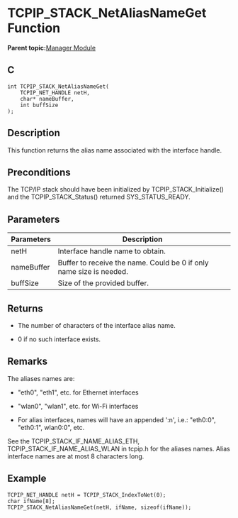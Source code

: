 # TCPIP\_STACK\_NetAliasNameGet Function

**Parent topic:**[Manager Module](GUID-B37C4F4C-DC2D-48D9-9909-AACBA987B57A.md)

## C

```
int TCPIP_STACK_NetAliasNameGet(
    TCPIP_NET_HANDLE netH, 
    char* nameBuffer, 
    int buffSize
);
```

## Description

This function returns the alias name associated with the interface handle.

## Preconditions

The TCP/IP stack should have been initialized by TCPIP\_STACK\_Initialize\(\) and the TCPIP\_STACK\_Status\(\) returned SYS\_STATUS\_READY.

## Parameters

|Parameters|Description|
|----------|-----------|
|netH|Interface handle name to obtain.|
|nameBuffer|Buffer to receive the name. Could be 0 if only name size is needed.|
|buffSize|Size of the provided buffer.|

## Returns

-   The number of characters of the interface alias name.

-   0 if no such interface exists.


## Remarks

The aliases names are:

-   "eth0", "eth1", etc. for Ethernet interfaces

-   "wlan0", "wlan1", etc. for Wi-Fi interfaces

-   For alias interfaces, names will have an appended ':n', i.e.: "eth0:0", "eth0:1", wlan0:0", etc.


See the TCPIP\_STACK\_IF\_NAME\_ALIAS\_ETH, TCPIP\_STACK\_IF\_NAME\_ALIAS\_WLAN in tcpip.h for the aliases names. Alias interface names are at most 8 characters long.

## Example

```
TCPIP_NET_HANDLE netH = TCPIP_STACK_IndexToNet(0);
char ifName[8];
TCPIP_STACK_NetAliasNameGet(netH, ifName, sizeof(ifName));
```

